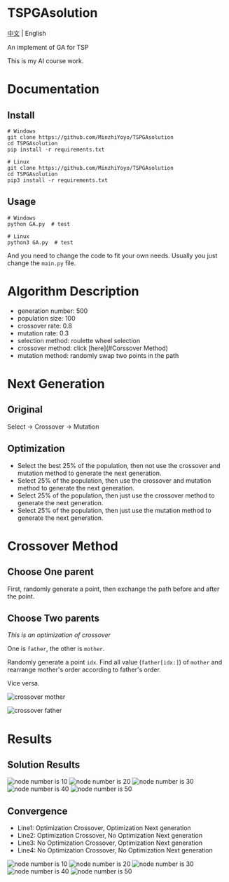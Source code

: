 # TSPGAsolution

[中文]() | English

An implement of GA for TSP

This is my AI course work.

# Documentation

## Install

```shell
# Windows
git clone https://github.com/MinzhiYoyo/TSPGAsolution
cd TSPGAsolution
pip install -r requirements.txt

# Linux
git clone https://github.com/MinzhiYoyo/TSPGAsolution
cd TSPGAsolution
pip3 install -r requirements.txt
```

## Usage

```shell
# Windows
python GA.py  # test

# Linux
python3 GA.py  # test
```

And you need to change the code to fit your own needs. Usually you just change the `main.py` file.

# Algorithm Description

- generation number: 500
- population size: 100
- crossover rate: 0.8
- mutation rate: 0.3
- selection method: roulette wheel selection
- crossover method: click [here](#Corssover Method) 
- mutation method: randomly swap two points in the path

# Next Generation

## Original

Select -> Crossover -> Mutation

## Optimization

- Select the best 25% of the population, then not use the crossover and mutation method to generate the next generation.
- Select 25% of the population, then use the crossover and mutation method to generate the next generation.
- Select 25% of the population, then just use the crossover method to generate the next generation.
- Select 25% of the population, then just use the mutation method to generate the next generation.

# Crossover Method

## Choose One parent

First, randomly generate a point, then exchange the path before and after the point.

## Choose Two parents

*This is an optimization of crossover*

One is `father`, the other is `mother`.

Randomly generate a point `idx`. Find all value (`father[idx:]`) of `mother` and rearrange mother's order according to father's order.

Vice versa.

![crossover mother](./resource/crossover_fig_1.jpg)

![crossover father](./resource/crossover_fig_2.jpg)

# Results

## Solution Results

![node number is 10](./resource/nodes_10_optimCross_optimNext.png)
![node number is 20](./resource/nodes_20_optimCross_optimNext.png)
![node number is 30](./resource/nodes_30_optimCross_optimNext.png)
![node number is 40](./resource/nodes_40_optimCross_optimNext.png)
![node number is 50](./resource/nodes_50_optimCross_optimNext.png)

## Convergence

- Line1: Optimization Crossover, Optimization Next generation
- Line2: Optimization Crossover, No Optimization Next generation
- Line3: No Optimization Crossover, Optimization Next generation
- Line4: No Optimization Crossover, No Optimization Next generation

![node number is 10](./resource/convergence_speed_10.png)
![node number is 20](./resource/convergence_speed_20.png)
![node number is 30](./resource/convergence_speed_30.png)
![node number is 40](./resource/convergence_speed_40.png)
![node number is 50](./resource/convergence_speed_50.png)
 
